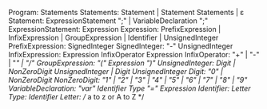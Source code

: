 Program: Statements
Statements: Statement | Statement Statements | ε
Statement: ExpressionStatement ";" | VariableDeclaration ";"
ExpressionStatement: Expression
Expression: PrefixExpression | InfixExpression | GroupExpression | Identifier | UnsignedInteger
PrefixExpression: SignedInteger
SignedInteger: "-" UnsignedInteger
InfixExpression: Expression InfixOperator Expression
InfixOperator: "+" | "-" | "*" | "/"
GroupExpression: "(" Expression ")"
UnsignedInteger: Digit | NonZeroDigit UnsignedInteger | Digit UnsignedInteger
Digit: "0" | NonZeroDigit
NonZeroDigit: "1" | "2" | "3" | "4" | "5" | "6" | "7" | "8" | "9"
VariableDeclaration: "var" Identifier Type "=" Expression
Identifier: Letter
Type: Identifier
Letter: /* a to z or A to Z */